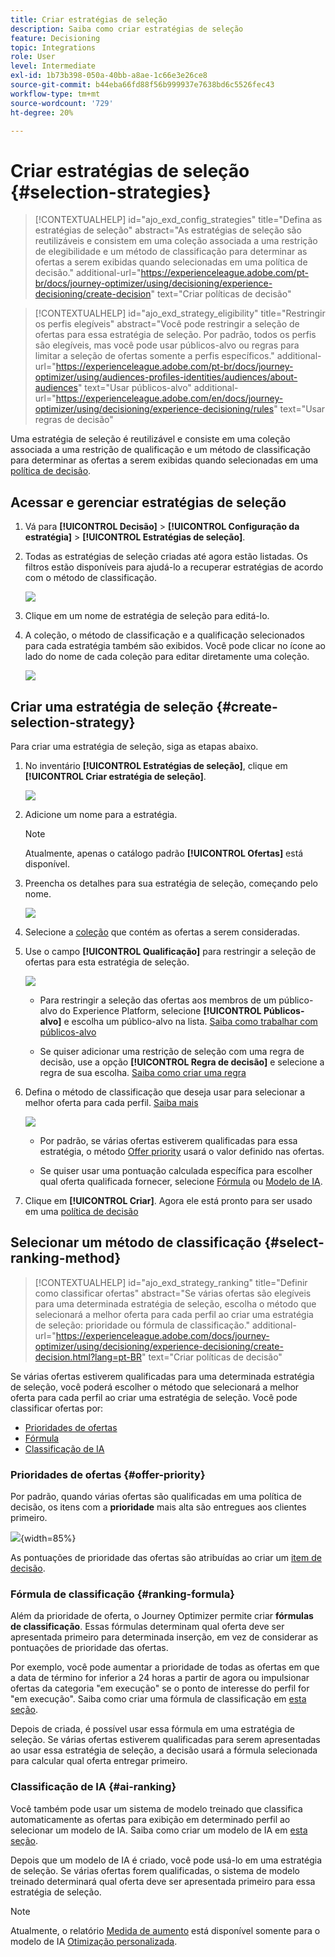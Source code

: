 ```yaml
---
title: Criar estratégias de seleção
description: Saiba como criar estratégias de seleção
feature: Decisioning
topic: Integrations
role: User
level: Intermediate
exl-id: 1b73b398-050a-40bb-a8ae-1c66e3e26ce8
source-git-commit: b44eba66fd88f56b999937e7638bd6c5526fec43
workflow-type: tm+mt
source-wordcount: '729'
ht-degree: 20%

---
```


# Criar estratégias de seleção {#selection-strategies}

>[!CONTEXTUALHELP]
>id="ajo_exd_config_strategies"
>title="Defina as estratégias de seleção"
>abstract="As estratégias de seleção são reutilizáveis e consistem em uma coleção associada a uma restrição de elegibilidade e um método de classificação para determinar as ofertas a serem exibidas quando selecionadas em uma política de decisão."
>additional-url="https://experienceleague.adobe.com/pt-br/docs/journey-optimizer/using/decisioning/experience-decisioning/create-decision" text="Criar políticas de decisão"

>[!CONTEXTUALHELP]
>id="ajo_exd_strategy_eligibility"
>title="Restringir os perfis elegíveis"
>abstract="Você pode restringir a seleção de ofertas para essa estratégia de seleção. Por padrão, todos os perfis são elegíveis, mas você pode usar públicos-alvo ou regras para limitar a seleção de ofertas somente a perfis específicos."
>additional-url="https://experienceleague.adobe.com/pt-br/docs/journey-optimizer/using/audiences-profiles-identities/audiences/about-audiences" text="Usar públicos-alvo"
>additional-url="https://experienceleague.adobe.com/en/docs/journey-optimizer/using/decisioning/experience-decisioning/rules" text="Usar regras de decisão"

Uma estratégia de seleção é reutilizável e consiste em uma coleção associada a uma restrição de qualificação e um método de classificação para determinar as ofertas a serem exibidas quando selecionadas em uma [política de decisão](create-decision.md).

## Acessar e gerenciar estratégias de seleção

1. Vá para **[!UICONTROL Decisão]** > **[!UICONTROL Configuração da estratégia]** > **[!UICONTROL Estratégias de seleção]**.

1. Todas as estratégias de seleção criadas até agora estão listadas. Os filtros estão disponíveis para ajudá-lo a recuperar estratégias de acordo com o método de classificação.

   ![](assets/strategy-list-filters.png)

1. Clique em um nome de estratégia de seleção para editá-lo.

1. A coleção, o método de classificação e a qualificação selecionados para cada estratégia também são exibidos. Você pode clicar no ícone ao lado do nome de cada coleção para editar diretamente uma coleção.

   ![](assets/strategy-list-edit-collection.png)

## Criar uma estratégia de seleção {#create-selection-strategy}

Para criar uma estratégia de seleção, siga as etapas abaixo.

1. No inventário **[!UICONTROL Estratégias de seleção]**, clique em **[!UICONTROL Criar estratégia de seleção]**.

   ![](assets/strategy-create-button.png)

1. Adicione um nome para a estratégia.

   >[!NOTE]
   >
   >Atualmente, apenas o catálogo padrão **[!UICONTROL Ofertas]** está disponível.

1. Preencha os detalhes para sua estratégia de seleção, começando pelo nome.

   ![](assets/strategy-create-screen.png)

1. Selecione a [coleção](collections.md) que contém as ofertas a serem consideradas.

1. Use o campo **[!UICONTROL Qualificação]** para restringir a seleção de ofertas para esta estratégia de seleção.

   ![](assets/strategy-create-eligibility.png)

   * Para restringir a seleção das ofertas aos membros de um público-alvo do Experience Platform, selecione **[!UICONTROL Públicos-alvo]** e escolha um público-alvo na lista. [Saiba como trabalhar com públicos-alvo](../audience/about-audiences.md)

   * Se quiser adicionar uma restrição de seleção com uma regra de decisão, use a opção **[!UICONTROL Regra de decisão]** e selecione a regra de sua escolha. [Saiba como criar uma regra](rules.md)

1. Defina o método de classificação que deseja usar para selecionar a melhor oferta para cada perfil. [Saiba mais](#select-ranking-method)

   ![](assets/strategy-create-ranking.png)

   * Por padrão, se várias ofertas estiverem qualificadas para essa estratégia, o método [Offer priority](#offer-priority) usará o valor definido nas ofertas.

   * Se quiser usar uma pontuação calculada específica para escolher qual oferta qualificada fornecer, selecione [Fórmula](#ranking-formula) ou [Modelo de IA](#ai-ranking).

1. Clique em **[!UICONTROL Criar]**. Agora ele está pronto para ser usado em uma [política de decisão](create-decision.md)

## Selecionar um método de classificação {#select-ranking-method}

>[!CONTEXTUALHELP]
>id="ajo_exd_strategy_ranking"
>title="Definir como classificar ofertas"
>abstract="Se várias ofertas são elegíveis para uma determinada estratégia de seleção, escolha o método que selecionará a melhor oferta para cada perfil ao criar uma estratégia de seleção: prioridade ou fórmula de classificação."
>additional-url="https://experienceleague.adobe.com/docs/journey-optimizer/using/decisioning/experience-decisioning/create-decision.html?lang=pt-BR" text="Criar políticas de decisão"

Se várias ofertas estiverem qualificadas para uma determinada estratégia de seleção, você poderá escolher o método que selecionará a melhor oferta para cada perfil ao criar uma estratégia de seleção. Você pode classificar ofertas por:

* [Prioridades de ofertas](#offer-priority)
* [Fórmula](#ranking-formula)
* [Classificação de IA](#ai-ranking)

### Prioridades de ofertas {#offer-priority}

Por padrão, quando várias ofertas são qualificadas em uma política de decisão, os itens com a **prioridade** mais alta são entregues aos clientes primeiro.

![](assets/item-priority.png){width=85%}

As pontuações de prioridade das ofertas são atribuídas ao criar um [item de decisão](items.md).

### Fórmula de classificação {#ranking-formula}

Além da prioridade de oferta, o Journey Optimizer permite criar **fórmulas de classificação**. Essas fórmulas determinam qual oferta deve ser apresentada primeiro para determinada inserção, em vez de considerar as pontuações de prioridade das ofertas.

Por exemplo, você pode aumentar a prioridade de todas as ofertas em que a data de término for inferior a 24 horas a partir de agora ou impulsionar ofertas da categoria &quot;em execução&quot; se o ponto de interesse do perfil for &quot;em execução&quot;. Saiba como criar uma fórmula de classificação em [esta seção](ranking/ranking-formulas.md).

Depois de criada, é possível usar essa fórmula em uma estratégia de seleção. Se várias ofertas estiverem qualificadas para serem apresentadas ao usar essa estratégia de seleção, a decisão usará a fórmula selecionada para calcular qual oferta entregar primeiro.

### Classificação de IA {#ai-ranking}

Você também pode usar um sistema de modelo treinado que classifica automaticamente as ofertas para exibição em determinado perfil ao selecionar um modelo de IA. Saiba como criar um modelo de IA em [esta seção](ranking/create-ai-models.md).

Depois que um modelo de IA é criado, você pode usá-lo em uma estratégia de seleção. Se várias ofertas forem qualificadas, o sistema de modelo treinado determinará qual oferta deve ser apresentada primeiro para essa estratégia de seleção.

>[!NOTE]
>
>Atualmente, o relatório [Medida de aumento](ranking/auto-optimization-model.md#lift) está disponível somente para o modelo de IA [Otimização personalizada](ranking/personalized-optimization-model.md).

